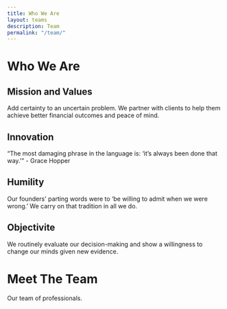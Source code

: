 ```yaml
---
title: Who We Are
layout: teams
description: Team
permalink: "/team/"
---
```

# Who We Are

## Mission and Values

Add certainty to an uncertain problem. We partner with clients to help them achieve better financial outcomes and peace of mind.  

## Innovation
“The most damaging phrase in the language is: ‘it’s always been done that way.’” - Grace Hopper  

## Humility
Our founders' parting words were to ‘be willing to admit when we were wrong.’ We carry on that tradition in all we do.  

## Objectivite
We routinely evaluate our decision-making and show a willingness to change our minds given new evidence.  
  
# Meet The Team

Our team of professionals.  
